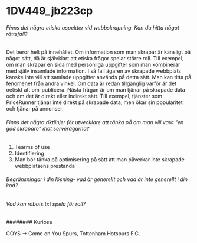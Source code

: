 # 1DV449_jb223cp

###### Finns det några etiska aspekter vid webbskrapning. Kan du hitta något rättsfall?

Det beror helt på innehållet. Om information som man skrapar är känsligt på något sätt, då är självklart att etiska frågor spelar större roll. Till exempel, om man skrapar en sida med personliga uppgifter som man kombinerar med själv insamlade information. I så fall ägaren av skrapade  webbplats kanske inte vill att samlade uppgifter används på detta sätt.
Man kan titta på fenomenet från andra vinkel. Om data är redan tillgänglig varför är det  oetiskt att om-publicera. Nästa frågan är om man tjänar på skrapade data och om det är direkt eller indirekt sätt.
Till exempel, tjänster som PriceRunner tjänar inte direkt på skrapade data, men ökar sin popularitet och tjänar på annonser.

###### Finns det några riktlinjer för utvecklare att tänka på om man vill vara "en god skrapare" mot serverägarna?

1. Tearms of use
2. Identifiering
3. Man bör tänka på optimisering på sätt att man påverkar inte skrapade webbplatsens prestanda

###### Begränsningar i din lösning- vad är generellt och vad är inte generellt i din kod?



###### Vad kan robots.txt spela för roll?


######## Kuriosa

COYS -> Come on You Spurs, Tottenham Hotspurs F.C.








